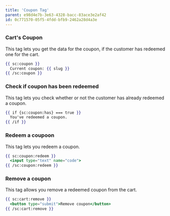```yaml
---
title: 'Coupon Tag'
parent: e98d4e7b-3e63-4328-bacc-83ace3e2af42
id: 0c771570-05f5-4fdd-bfb9-2462a28d4a3e
---
```

### Cart's Coupon
This tag lets you get the data for the coupon, if the customer has redeemed one for the cart.

```handlebars
{{ sc:coupon }}
  Current coupon: {{ slug }}
{{ /sc:coupon }}
```

### Check if coupon has been redeemed
This tag lets you check whether or not the customer has already redeemed a coupon.

```handlebars
{{ if {sc:coupon:has} === true }}
  You've redeemed a coupon.
{{ /if }}
```

### Redeem a coupoon
This tag lets you redeem a coupon.

```handlebars
{{ sc:coupon:redeem }}
  <input type="text" name="code">
{{ /sc:coupon:redeem }}
```

### Remove a coupon
This tag allows you remove a redeemed coupon from the cart.

```handlebars
{{ sc:cart:remove }}
  <button type="submit">Remove coupon</button>
{{ /sc:cart:remove }}
```
